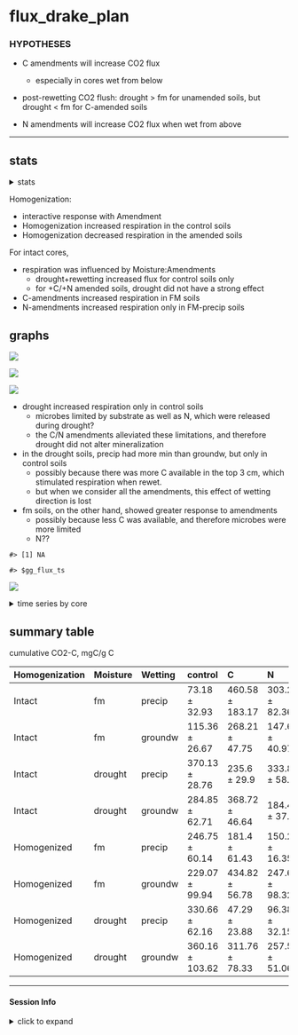 flux\_drake\_plan
================

### HYPOTHESES

-   C amendments will increase CO2 flux

    -   especially in cores wet from below

-   post-rewetting CO2 flush: drought &gt; fm for unamended soils, but
    drought &lt; fm for C-amended soils

-   N amendments will increase CO2 flux when wet from above

------------------------------------------------------------------------

## stats

<details>
<summary>
stats
</summary>

intact cores

    #> Analysis of Deviance Table (Type III Wald chisquare tests)
    #> 
    #> Response: log(cum_CO2C_mg_gC)
    #>                              Chisq Df Pr(>Chisq)    
    #> (Intercept)               271.9808  1  < 2.2e-16 ***
    #> Homogenization              1.6284  1  0.2019312    
    #> Moisture                   11.6195  1  0.0006526 ***
    #> Wetting                     3.5209  1  0.0605982 .  
    #> Amendments                  8.0665  2  0.0177166 *  
    #> Homogenization:Moisture     6.3080  1  0.0120194 *  
    #> Homogenization:Wetting      9.7214  1  0.0018213 ** 
    #> Homogenization:Amendments  12.3807  2  0.0020491 ** 
    #> Moisture:Wetting            1.7002  1  0.1922639    
    #> Moisture:Amendments        17.2625  2  0.0001784 ***
    #> Wetting:Amendments          8.8564  2  0.0119359 *  
    #> ---
    #> Signif. codes:  0 '***' 0.001 '**' 0.01 '*' 0.05 '.' 0.1 ' ' 1

    #> Anova Table (Type III tests)
    #> 
    #> Response: log(cum_CO2C_mg_gC)
    #>                     Sum Sq Df  F value    Pr(>F)    
    #> (Intercept)         85.617  1 257.9917 < 2.2e-16 ***
    #> Moisture             6.033  1  18.1805 0.0001386 ***
    #> Amendments           6.755  2  10.1777 0.0003138 ***
    #> Wetting              0.113  1   0.3400 0.5634526    
    #> Moisture:Amendments  4.697  2   7.0770 0.0025583 ** 
    #> Moisture:Wetting     0.009  1   0.0263 0.8719919    
    #> Amendments:Wetting   1.768  2   2.6644 0.0833505 .  
    #> Residuals           11.947 36                       
    #> ---
    #> Signif. codes:  0 '***' 0.001 '**' 0.01 '*' 0.05 '.' 0.1 ' ' 1

homogenized cores

    #> [1] NA

intact cores: interaction of Amendments and Moisture
![](markdown-figs/flux/flux_interx_plot-1.png)<!-- -->![](markdown-figs/flux/flux_interx_plot-2.png)<!-- -->![](markdown-figs/flux/flux_interx_plot-3.png)<!-- -->

</details>

Homogenization:

-   interactive response with Amendment  
-   Homogenization increased respiration in the control soils  
-   Homogenization decreased respiration in the amended soils

For intact cores,

-   respiration was influenced by Moisture:Amendments
    -   drought+rewetting increased flux for control soils only
    -   for +C/+N amended soils, drought did not have a strong effect
-   C-amendments increased respiration in FM soils  
-   N-amendments increased respiration only in FM-precip soils

## graphs

![](markdown-figs/flux/cum_flux_boxplot_homo-1.png)<!-- -->

![](markdown-figs/flux/flux_combined-1.png)<!-- -->

![](markdown-figs/flux/flux_ts-1.png)<!-- -->

-   drought increased respiration only in control soils
    -   microbes limited by substrate as well as N, which were released
        during drought?
    -   the C/N amendments alleviated these limitations, and therefore
        drought did not alter mineralization
-   in the drought soils, precip had more min than groundw, but only in
    control soils
    -   possibly because there was more C available in the top 3 cm,
        which stimulated respiration when rewet.
    -   but when we consider all the amendments, this effect of wetting
        direction is lost
-   fm soils, on the other hand, showed greater response to amendments
    -   possibly because less C was available, and therefore microbes
        were more limited
    -   N??

<!-- -->

    #> [1] NA

    #> $gg_flux_ts

![](markdown-figs/flux/meanflux_ts-1.png)<!-- -->

<details>
<summary>
time series by core
</summary>

    #> [1] NA
    #> [1] NA

</details>

## summary table

cumulative CO2-C, mgC/g C

| Homogenization | Moisture | Wetting | control         | C               | N              |
|:---------------|:---------|:--------|:----------------|:----------------|:---------------|
| Intact         | fm       | precip  | 73.18 ± 32.93   | 460.58 ± 183.17 | 303.24 ± 82.36 |
| Intact         | fm       | groundw | 115.36 ± 26.67  | 268.21 ± 47.75  | 147.65 ± 40.97 |
| Intact         | drought  | precip  | 370.13 ± 28.76  | 235.6 ± 29.9    | 333.8 ± 58.3   |
| Intact         | drought  | groundw | 284.85 ± 62.71  | 368.72 ± 46.64  | 184.42 ± 37.1  |
| Homogenized    | fm       | precip  | 246.75 ± 60.14  | 181.4 ± 61.43   | 150.26 ± 16.35 |
| Homogenized    | fm       | groundw | 229.07 ± 99.94  | 434.82 ± 56.78  | 247.68 ± 98.32 |
| Homogenized    | drought  | precip  | 330.66 ± 62.16  | 47.29 ± 23.88   | 96.38 ± 32.15  |
| Homogenized    | drought  | groundw | 360.16 ± 103.62 | 311.76 ± 78.33  | 257.53 ± 51.06 |

------------------------------------------------------------------------

#### Session Info

<details>
<summary>
click to expand
</summary>

Date run: 2021-06-08

    #> R version 4.0.2 (2020-06-22)
    #> Platform: x86_64-apple-darwin17.0 (64-bit)
    #> Running under: macOS Catalina 10.15.7
    #> 
    #> Matrix products: default
    #> BLAS:   /System/Library/Frameworks/Accelerate.framework/Versions/A/Frameworks/vecLib.framework/Versions/A/libBLAS.dylib
    #> LAPACK: /Library/Frameworks/R.framework/Versions/4.0/Resources/lib/libRlapack.dylib
    #> 
    #> locale:
    #> [1] en_US.UTF-8/en_US.UTF-8/en_US.UTF-8/C/en_US.UTF-8/en_US.UTF-8
    #> 
    #> attached base packages:
    #> [1] stats     graphics  grDevices utils     datasets  methods   base     
    #> 
    #> other attached packages:
    #>  [1] lme4_1.1-26     Matrix_1.3-2    drake_7.13.1    ggbiplot_0.55   PNWColors_0.1.0
    #>  [6] forcats_0.5.1   stringr_1.4.0   dplyr_1.0.6     purrr_0.3.4     readr_1.4.0    
    #> [11] tidyr_1.1.3     tibble_3.1.2    ggplot2_3.3.3   tidyverse_1.3.1
    #> 
    #> loaded via a namespace (and not attached):
    #>   [1] minqa_1.2.4        colorspace_2.0-0   ggsignif_0.6.0     ellipsis_0.3.2    
    #>   [5] class_7.3-18       rio_0.5.16         fs_1.5.0           gld_2.6.2         
    #>   [9] crunch_1.27.5      rstudioapi_0.13    farver_2.0.3       ggpubr_0.4.0      
    #>  [13] soilpalettes_0.1.0 fansi_0.4.2        mvtnorm_1.1-1      lubridate_1.7.10  
    #>  [17] xml2_1.3.2         splines_4.0.2      rootSolve_1.8.2.1  knitr_1.31        
    #>  [21] jsonlite_1.7.2     nloptr_1.2.2.2     broom_0.7.6        cluster_2.1.0     
    #>  [25] dbplyr_2.1.1       shiny_1.6.0        compiler_4.0.2     httr_1.4.2        
    #>  [29] backports_1.2.1    fastmap_1.1.0      assertthat_0.2.1   cli_2.5.0         
    #>  [33] later_1.1.0.1      htmltools_0.5.1.1  prettyunits_1.1.1  tools_4.0.2       
    #>  [37] igraph_1.2.6       gtable_0.3.0       agricolae_1.3-3    glue_1.4.2        
    #>  [41] lmom_2.8           tinytex_0.29       Rcpp_1.0.6         carData_3.0-4     
    #>  [45] cellranger_1.1.0   vctrs_0.3.8        nlme_3.1-152       xfun_0.20         
    #>  [49] openxlsx_4.2.3     rvest_1.0.0        mime_0.9           miniUI_0.1.1.1    
    #>  [53] lifecycle_1.0.0    statmod_1.4.35     rstatix_0.6.0      MASS_7.3-53       
    #>  [57] scales_1.1.1       promises_1.1.1     hms_1.0.0          parallel_4.0.2    
    #>  [61] httpcache_1.2.0    expm_0.999-6       yaml_2.2.1         curl_4.3          
    #>  [65] Exact_2.1          labelled_2.7.0     stringi_1.5.3      AlgDesign_1.2.0   
    #>  [69] highr_0.8          klaR_0.6-15        e1071_1.7-4        filelock_1.0.2    
    #>  [73] boot_1.3-26        zip_2.1.1          storr_1.2.5        rlang_0.4.10      
    #>  [77] pkgconfig_2.0.3    evaluate_0.14      lattice_0.20-41    labeling_0.4.2    
    #>  [81] cowplot_1.1.1      tidyselect_1.1.0   plyr_1.8.6         magrittr_2.0.1    
    #>  [85] R6_2.5.0           DescTools_0.99.40  generics_0.1.0     base64url_1.4     
    #>  [89] combinat_0.0-8     txtq_0.2.3         DBI_1.1.1          mgcv_1.8-33       
    #>  [93] pillar_1.6.1       haven_2.3.1        foreign_0.8-81     withr_2.4.1       
    #>  [97] abind_1.4-5        questionr_0.7.4    modelr_0.1.8       crayon_1.4.1      
    #> [101] car_3.0-10         utf8_1.1.4         rmarkdown_2.6.6    progress_1.2.2    
    #> [105] grid_4.0.2         readxl_1.3.1       data.table_1.13.6  reprex_2.0.0      
    #> [109] digest_0.6.27      xtable_1.8-4       httpuv_1.5.5       munsell_0.5.0

</details>
